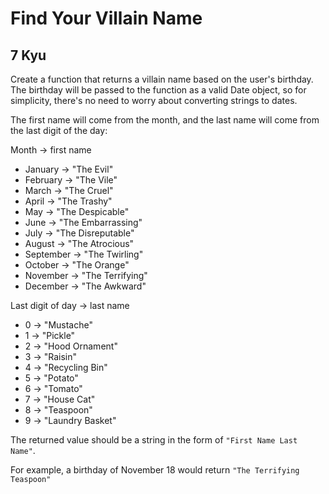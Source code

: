 # Find Your Villain Name
## 7 Kyu

Create a function that returns a villain name based on the user's birthday. The birthday will be passed to the function as a valid Date object, so for simplicity, there's no need to worry about converting strings to dates.

The first name will come from the month, and the last name will come from the last digit of the day:

Month -> first name
- January -> "The Evil"
- February -> "The Vile"
- March -> "The Cruel"
- April -> "The Trashy"
- May -> "The Despicable"
- June -> "The Embarrassing"
- July -> "The Disreputable"
- August -> "The Atrocious"
- September -> "The Twirling"
- October -> "The Orange"
- November -> "The Terrifying"
- December -> "The Awkward"

Last digit of day -> last name
- 0 -> "Mustache"
- 1 -> "Pickle"
- 2 -> "Hood Ornament"
- 3 -> "Raisin"
- 4 -> "Recycling Bin"
- 5 -> "Potato"
- 6 -> "Tomato"
- 7 -> "House Cat"
- 8 -> "Teaspoon"
- 9 -> "Laundry Basket"

The returned value should be a string in the form of `"First Name Last Name"`.

For example, a birthday of November 18 would return `"The Terrifying Teaspoon"`

